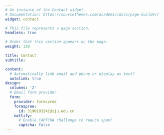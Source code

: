 ```yaml
---
# An instance of the Contact widget.
# Documentation: https://sourcethemes.com/academic/docs/page-builder/
widget: contact

# This file represents a page section.
headless: true

# Order that this section appears on the page.
weight: 130

title: Contact
subtitle:

content:
  # Automatically link email and phone or display as text?
  autolink: true
design:
  columns: '2'
  # Email form provider
  form:
    provider: formspree
    formspree:
      id: 3190103241@zju.edu.cn
    netlify:
      # Enable CAPTCHA challenge to reduce spam?
      captcha: false
---
```


